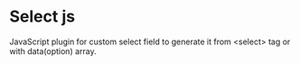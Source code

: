# Select js

JavaScript plugin for custom select field to generate it from &lt;select&gt; tag or with data(option) array.